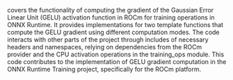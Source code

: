 covers the functionality of computing the gradient of the Gaussian Error Linear Unit (GELU) activation function in ROCm for training operations in ONNX Runtime. It provides implementations for two template functions that compute the GELU gradient using different computation modes. The code interacts with other parts of the project through includes of necessary headers and namespaces, relying on dependencies from the ROCm provider and the CPU activation operations in the training_ops module. This code contributes to the implementation of GELU gradient computation in the ONNX Runtime Training project, specifically for the ROCm platform.
